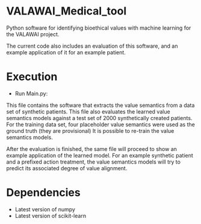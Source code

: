 # VALAWAI_Medical_tool

Python software for identifying bioethical values with machine learning for the VALAWAI project.

The current code also includes an evaluation of this software, and an example application of it for an example patient.


# Execution

- Run Main.py:

This file contains the software that extracts the value semantics from a data set of synthetic patients.
This file also evaluates the learned value semantics models against a test set of 2000 synthetically created patients.
For the training data set, four placeholder value semantics were used as the ground truth (they are provisional)
It is possible to re-train the value semantics models.

After the evaluation is finished, the same file will proceed to show an example application of the learned model.
For an example synthetic patient and a prefixed action treatment, the value semantics models will try to predict its associated degree of value alignment.


# Dependencies

- Latest version of numpy
- Latest version of scikit-learn
